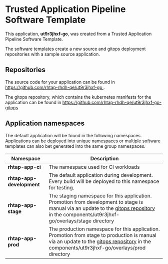 # Trusted Application Pipeline Software Template

This application, **ut9r3jhxf-go**, was created from a Trusted Application Pipeline Software Template.

The software templates create a new source and gitops deployment repositories with a sample source application. 

## Repositories

The source code for your application can be found in [https://github.com/rhtap-rhdh-qe/ut9r3jhxf-go ](https://github.com/rhtap-rhdh-qe/ut9r3jhxf-go ).
 
The gitops repository, which contains the kubernetes manifests for the application can be found in 
[https://github.com/rhtap-rhdh-qe/ut9r3jhxf-go-gitops ](https://github.com/rhtap-rhdh-qe/ut9r3jhxf-go-gitops ) 

## Application namespaces 

The default application will be found in the following namespaces. Applications can be deployed into unique namespaces or multiple software templates can also bet generated into the same group namespaces.  

|  Namespace   |  Description   |  
| -------- | -------- |
| **rhtap-app-ci** | The namespace used for CI workloads |
| **rhtap-app-development** | The default application during development. Every build will be deployed to this namespace for testing. |
| **rhtap-app-stage** | The staging namespace for this application. Promotion from development to stage is manual via an update to the [gitops repository](https://github.com/rhtap-rhdh-qe/ut9r3jhxf-go-gitops ) in the components/ut9r3jhxf-go/overlays/stage directory |
| **rhtap-app-prod** | The production namespace for this application. Promotion from stage to production is manual via an update to the [gitops repository](https://github.com/rhtap-rhdh-qe/ut9r3jhxf-go-gitops ) in the components/ut9r3jhxf-go/overlays/prod directory |